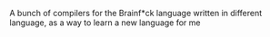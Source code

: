 A bunch of compilers for the Brainf*ck language written in different language, as a way to learn a new language for me
